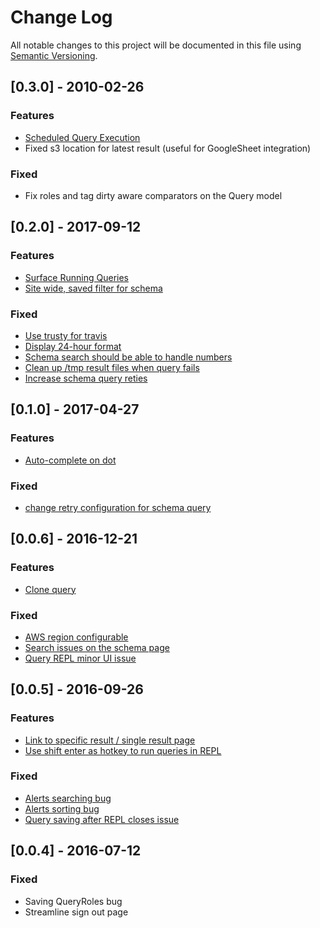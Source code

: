 # Change Log
All notable changes to this project will be documented in this file using [Semantic Versioning](http://semver.org/).

## [0.3.0] - 2010-02-26
### Features
- [Scheduled Query Execution](https://github.com/lumoslabs/aleph/issues/42)
- Fixed s3 location for latest result (useful for GoogleSheet integration)

### Fixed
- Fix roles and tag dirty aware comparators on the Query model

## [0.2.0] - 2017-09-12
### Features
- [Surface Running Queries](https://github.com/lumoslabs/aleph/issues/45)
- [Site wide, saved filter for schema](https://github.com/lumoslabs/aleph/issues/38)

### Fixed
- [Use trusty for travis](https://github.com/lumoslabs/aleph/issues/67)
- [Display 24-hour format](https://github.com/lumoslabs/aleph/issues/53)
- [Schema search should be able to handle numbers](https://github.com/lumoslabs/aleph/issues/59)
- [Clean up /tmp result files when query fails](https://github.com/lumoslabs/aleph/issues/37)
- [Increase schema query reties](https://github.com/lumoslabs/aleph/issues/64)

## [0.1.0] - 2017-04-27
### Features
- [Auto-complete on dot](https://github.com/lumoslabs/aleph/issues/48)

### Fixed
- [change retry configuration for schema query](https://github.com/lumoslabs/aleph/issues/46)

## [0.0.6] - 2016-12-21
### Features
- [Clone query](https://github.com/lumoslabs/aleph/issues/27)

### Fixed
- [AWS region configurable](https://github.com/lumoslabs/aleph/issues/32)
- [Search issues on the schema page](https://github.com/lumoslabs/aleph/issues/24)
- [Query REPL minor UI issue](https://github.com/lumoslabs/aleph/issues/22)

## [0.0.5] - 2016-09-26
### Features
- [Link to specific result / single result page](https://github.com/lumoslabs/aleph/issues/12)
- [Use shift enter as hotkey to run queries in REPL](https://github.com/lumoslabs/aleph/issues/16)

### Fixed
- [Alerts searching bug](https://github.com/lumoslabs/aleph/issues/15)
- [Alerts sorting bug](https://github.com/lumoslabs/aleph/issues/13)
- [Query saving after REPL closes issue](https://github.com/lumoslabs/aleph/issues/14)

## [0.0.4] - 2016-07-12
### Fixed
- Saving QueryRoles bug
- Streamline sign out page
